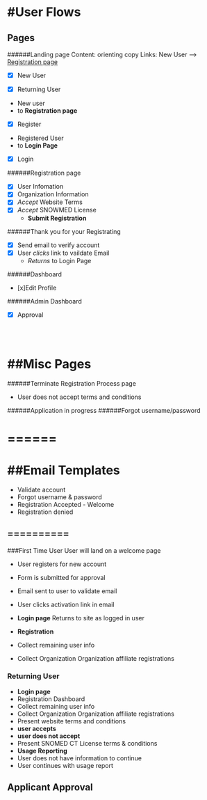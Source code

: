 
#User Flows
======

## Pages

######Landing page
Content: orienting copy
Links: New User --> [Registration page](#Registration-page)

- [x] New User
- [x] Returning User


* New user
* to **Registration page**
- [x] Register 
* Registered User 
* to **Login Page**
- [x] Login


######Registration page
- [x] User Infomation
- [x] Organization Information
- [x] *Accept* Website Terms 
- [x] *Accept* SNOWMED License
  *  **Submit Registration** 


######Thank you for your Registrating
- [x] Send email to verify account
- [x] User *clicks* link to vaildate Email
   * *Returns* to Login Page
   

######Dashboard
   - [x]Edit Profile

######Admin Dashboard
  - [x] Approval
<br>
<br>


##Misc Pages
======

######Terminate Registration Process page
* User does not accept terms and conditions

######Application in progress
######Forgot username/password

======
======

##Email Templates
======
* Validate account
* Forgot username & password
* Registration Accepted - Welcome 
* Registration denied


==========
----------
###First Time User
User will land on a welcome page
* User registers for new account
* Form is submitted for approval
* Email sent to user to validate email 
* User clicks activation link in email 

*  **Login page**
Returns to site as logged in user

* **Registration**
* Collect remaining user info 
* Collect Organization Organization affiliate registrations  

### Returning User

* **Login page**
* Registration Dashboard
* Collect remaining user info 
* Collect Organization Organization affiliate registrations  
* Present website terms and conditions
* **user accepts**
* **user does not accept**
* Present SNOMED CT License terms & conditions
*  **Usage Reporting**
* User does not have information to continue
* User continues with usage report

## Applicant Approval




